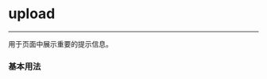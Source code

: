 <style>
.dome-alert .w-alert:not(:first-child){
  margin-top: 10px;
}
</style>
<script>
 export default {
    methods: {
      hello() {
        alert('Hello World!');
      }
    }
  }
</script>
# upload
----
用于页面中展示重要的提示信息。

### 基本用法
<div class="dome-alert demo-block">
    <xUpload></xUpload>
</div>
